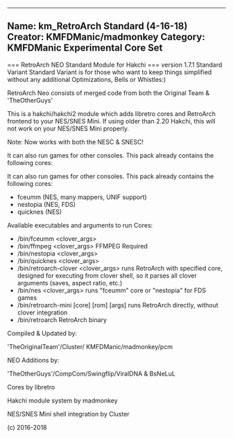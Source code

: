 -----------------------
Name: km_RetroArch Standard (4-16-18)
Creator: KMFDManic/madmonkey
Category: KMFDManic Experimental Core Set
-----------------------
=== RetroArch NEO Standard Module for Hakchi ===
version 1.7.1 Standard Variant
Standard Variant is for those who want to keep things simplified without any additional Optimizations, Bells or Whistles:)

RetroArch Neo consists of merged code from both the Original Team & 'TheOtherGuys'

This is a hakchi/hakchi2 module which adds libretro cores and RetroArch frontend to your NES/SNES Mini.
If using older than 2.20 Hakchi, this will not work on your NES/SNES Mini properly.

Note: Now works with both the NESC & SNESC!

It can also run games for other consoles. This pack already contains the following cores:

It can also run games for other consoles. This pack already contains the following cores:

- fceumm (NES, many mappers, UNIF support)
- nestopia (NES, FDS)
- quicknes (NES)

Available executables and arguments to run Cores:

- /bin/fceumm <core> <rom> <clover_args>
- /bin/ffmpeg <core> <rom> <clover_args> FFMPEG Required
- /bin/nestopia <core> <rom> <clover_args>
- /bin/quicknes <core> <rom> <clover_args>
- /bin/retroarch-clover <core> <rom> <clover_args>
  runs RetroArch with specified core,
  designed for executing from clover shell, 
  so it parses all clover arguments (saves, aspect ratio, etc.)
- /bin/nes <rom> <clover_args>
  runs "fceumm" core or "nestopia" for FDS games
- /bin/retroarch-mini [core] [rom] [args]
  runs RetroArch directly, without clover integration
- /bin/retroarch
  RetroArch binary

Compiled & Updated by: 

'TheOriginalTeam'/Cluster/
KMFDManic/madmonkey/pcm

NEO Additions by:

'TheOtherGuys'/CompCom/Swingflip/ViralDNA
& BsNeLuL

Cores by libretro

Hakchi module system by madmonkey

NES/SNES Mini shell integration by Cluster

(c) 2016-2018
